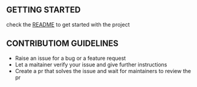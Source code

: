 ## GETTING STARTED
check the [README](https://github.com/sergiokopplin/indigo#setup) to get started with the project

## CONTRIBUTIOM GUIDELINES
- Raise an issue for a bug or a feature request
- Let a maitainer verify your issue and give further instructions
- Create a pr that solves the issue and wait for maintainers to review the pr
